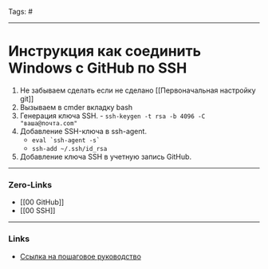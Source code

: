Tags: #
___
# Инструкция как соединить Windows с GitHub по SSH
1.   Не забываем сделать если не сделано [[Первоначальная настройку git]]
2.   Вызываем в cmder вкладку bash
3.   Генерация ключа SSH.
	-  `ssh-keygen -t rsa -b 4096 -C "ваша@почта.com"`
4.  Добавление SSH-ключа в ssh-agent.
	- ```eval `ssh-agent -s` ```
	- `ssh-add ~/.ssh/id_rsa`
5.  Добавление ключа SSH в учетную запись GitHub.
___
### Zero-Links
- [[00 GitHub]]
- [[00 SSH]]

___
### Links
- [Ссылка на пошаговое руководство](https://only-to-top.ru/blog/tools/2019-12-08-git-ssh-windows.html)